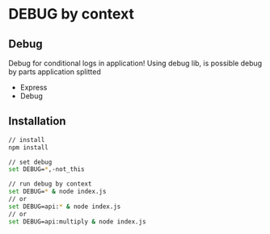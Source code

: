 # DEBUG by context
## Debug

Debug for conditional logs in application!
Using debug lib, is possible debug by parts application splitted

- Express
- Debug

## Installation
```sh
// install
npm install

// set debug
set DEBUG=*,-not_this

// run debug by context
set DEBUG=* & node index.js
// or
set DEBUG=api:* & node index.js
// or
set DEBUG=api:multiply & node index.js
```